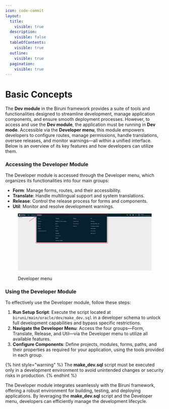 ```yaml
---
icon: code-commit
layout:
  title:
    visible: true
  description:
    visible: false
  tableOfContents:
    visible: true
  outline:
    visible: true
  pagination:
    visible: true
---
```


# Basic Concepts

The **Dev module** in the Biruni framework provides a suite of tools and functionalities designed to streamline development, manage application components, and ensure smooth deployment processes. However, to access and use the **Dev module**, the application must be running in **Dev mode**. Accessible via the **Developer menu**, this module empowers developers to configure routes, manage permissions, handle translations, oversee releases, and monitor warnings—all within a unified interface. Below is an overview of its key features and how developers can utilize them.

### Accessing the Developer Module

The Developer module is accessed through the Developer menu, which organizes its functionalities into four main groups:

* **Form**: Manage forms, routes, and their accessibility.
* **Translate**: Handle multilingual support and system translations.
* **Release**: Control the release process for forms and components.
* **Util**: Monitor and resolve development warnings.

<figure><img src="../.gitbook/assets/dev-module/developer-menu.png" alt=""><figcaption><p>Developer menu</p></figcaption></figure>

### Using the Developer Module

To effectively use the Developer module, follow these steps:

1. **Run Setup Script**: Execute the script located at `biruni/main/oracle/dev/make_dev.sql` in a developer schema to unlock full development capabilities and bypass specific restrictions.
2. **Navigate the Developer Menu**: Access the four groups—Form, Translate, Release, and Util—via the Developer menu to utilize all available features.
3. **Configure Components**: Define projects, modules, forms, paths, and their properties as required for your application, using the tools provided in each group.

{% hint style="warning" %}
The **make\_dev.sql** script must be executed only in a development environment to avoid unintended changes or security risks in production.
{% endhint %}

The Developer module integrates seamlessly with the Biruni framework, offering a robust environment for building, testing, and deploying applications. By leveraging the **make\_dev.sql** script and the Developer menu, developers can efficiently manage the development lifecycle.
